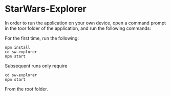 # StarWars-Explorer

In order to run the application on your own device, open a command prompt in the toor folder of the application, and run the following commands:

For the first time, run the following:

```
npm install
cd sw-explorer
npm start
```

Subsequent runs only require
```
cd sw-explorer
npm start
```
From the root folder.

